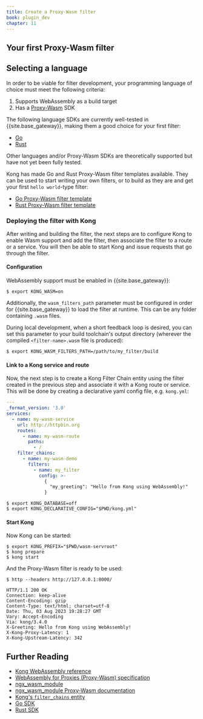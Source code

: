 ```yaml
---
title: Create a Proxy-Wasm filter
book: plugin_dev
chapter: 11
---
```


## Your first Proxy-Wasm filter

## Selecting a language

In order to be viable for filter development, your programming language of
choice must meet the following criteria:

1. Supports WebAssembly as a build target
2. Has a [Proxy-Wasm](https://github.com/proxy-wasm/spec) SDK

The following language SDKs are currently well-tested in {{site.base_gateway}},
making them a good choice for your first filter:
* [Go](https://github.com/tetratelabs/proxy-wasm-go-sdk/)
* [Rust](https://github.com/proxy-wasm/proxy-wasm-rust-sdk/)

Other languages and/or Proxy-Wasm SDKs are theoretically supported but have not
yet been fully tested.

Kong has made Go and Rust Proxy-Wasm filter templates available. They can be used
to start writing your own filters, or to build as they are and get your first `hello
world`-type filter:

* [Go Proxy-Wasm filter template](https://github.com/Kong/proxy-wasm-go-filter-template/)
* [Rust Proxy-Wasm filter template](https://github.com/Kong/proxy-wasm-rust-filter-template/)

### Deploying the filter with Kong

After writing and building the filter, the next steps are to configure Kong to enable Wasm support and add the filter, then associate the filter to a route or a service. You will then be able to start Kong and issue requests that go through the filter.

#### Configuration

WebAssembly support must be enabled in {{site.base_gateway}}:

```console
$ export KONG_WASM=on
```

Additionally, the `wasm_filters_path` parameter must be configured in order for
{{site.base_gateway}} to load the filter at runtime. This can be any folder
containing `.wasm` files.

During local development,
when a short feedback loop is desired, you can set this parameter to
your build toolchain's output directory (wherever the compiled
`<filter-name>.wasm` file is produced):

```console
$ export KONG_WASM_FILTERS_PATH=/path/to/my_filter/build
```

#### Link to a Kong service and route

Now, the next step is to create a Kong Filter Chain entity using the
filter created in the previous step and associate it with a Kong route
or service. This will be done by creating a declarative yaml config file,
e.g. `kong.yml`:

```yaml
---
_format_version: '3.0'
services:
  - name: my-wasm-service
    url: http://httpbin.org
    routes:
      - name: my-wasm-route
        paths:
          - /
    filter_chains:
      - name: my-wasm-demo
        filters:
          - name: my_filter
            config: >-
              {
                "my_greeting": "Hello from Kong using WebAssembly!"
              }
```

```console
$ export KONG_DATABASE=off
$ export KONG_DECLARATIVE_CONFIG="$PWD/kong.yml"
```

#### Start Kong

Now Kong can be started:

```console
$ export KONG_PREFIX="$PWD/wasm-servroot"
$ kong prepare
$ kong start
```

And the Proxy-Wasm filter is ready to be used:

```console
$ http --headers http://127.0.0.1:8000/

HTTP/1.1 200 OK
Connection: keep-alive
Content-Encoding: gzip
Content-Type: text/html; charset=utf-8
Date: Thu, 03 Aug 2023 19:28:27 GMT
Vary: Accept-Encoding
Via: kong/3.4.0
X-Greeting: Hello from Kong using WebAssembly!
X-Kong-Proxy-Latency: 1
X-Kong-Upstream-Latency: 342
```

## Further Reading
* [Kong WebAssembly reference](/gateway/latest/reference/wasm)
* [WebAssembly for Proxies (Proxy-Wasm) specification](https://github.com/proxy-wasm/spec)
* [ngx_wasm_module](https://github.com/Kong/ngx_wasm_module)
* [ngx_wasm_module Proxy-Wasm documentation](https://github.com/Kong/ngx_wasm_module/blob/main/docs/PROXY_WASM.md)
* [Kong's `filter_chains` entity](/gateway/latest/reference/wasm/#filter-chain)
* [Go SDK](https://github.com/tetratelabs/proxy-wasm-go-sdk/)
* [Rust SDK](https://github.com/proxy-wasm/proxy-wasm-rust-sdk/)
